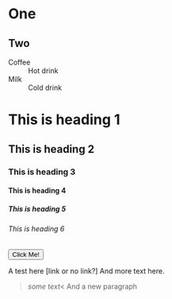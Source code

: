 # One

## Two

<dl>
  <dt>Coffee</dt>
  <dd>Hot drink</dd>
  <dt>Milk</dt>
  <dd>Cold drink</dd>
</dl>

<h1>This is heading 1</h1>
<h2>This is heading 2</h2>
<h3>This is heading 3</h3>
<h4>This is heading 4</h4>
<h5>This is heading 5</h5>
<h6>This is heading 6</h6>


<button type="button">Click Me!</button>

A test here \[link or no link?] And more text here. 
 >_some text_<
 And a new paragraph
